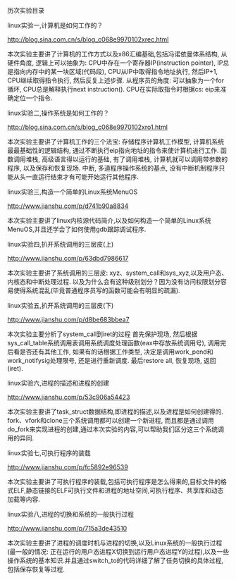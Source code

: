 历次实验目录

linux实验一,计算机是如何工作的？

http://blog.sina.com.cn/s/blog_c068e9970102xrec.html

本次实验主要讲了计算机的工作方式以及x86汇编基础,包括冯诺依曼体系结构, 从硬件角度, 逻辑上可以抽象为: CPU中存在一个寄存器IP(instruction pointer), IP总是指向内存中的某一块区域(代码段), CPU从IP中取得指令地址执行, 然后IP+1, CPU继续取得指令执行, 然后反复上述步骤. 
从程序员的角度: 可以抽象为一个for循环, CPU总是解释执行next instruction(). 
CPU在实际取指令时根据cs: eip来准确定位一个指令. 

linux实验二,操作系统是如何工作的？

http://blog.sina.com.cn/s/blog_c068e9970102xro1.html

本次实验主要讲了计算机工作的三个法宝: 
存储程序计算机工作模型, 计算机系统最最基础性的逻辑结构, 通过不断执行eip指向地址的指令来使计算机进行工作. 
函数调用堆栈, 高级语言得以运行的基础, 有了调用堆栈, 计算机就可以调用带参数的程序, 以及保存和恢复现场. 
中断, 多道程序操作系统的基点, 没有中断机制程序只能从头一直运行结束才有可能开始运行其他程序.

linux实验三,构造一个简单的Linux系统MenuOS

http://www.jianshu.com/p/d741b90a8834

本次实验主要讲了linux内核源代码简介,以及如何构造一个简单的Linux系统MenuOS,并且还学会了如何使用gdb跟踪调试程序.

linux实验四,扒开系统调用的三层皮(上)

http://www.jianshu.com/p/63dbd7986617

本次实验主要讲了系统调用的三层皮: xyz、system_call和sys_xyz,以及用户态、内核态和中断处理过程.
以及为什么会有这种级别划分？因为没有访问权限划分容易使得系统混乱(毕竟普通程序员写的函数可能会有明显的疏漏). 

linux实验五,扒开系统调用的三层皮(下)

http://www.jianshu.com/p/d8be683bbea7

本次实验主要分析了system_call到iret的过程
首先保护现场, 然后根据sys_call_table系统调用表调用系统调度处理函数(eax中存放系统调用号), 调用完后看是否还有其他工作, 如果有的话根据工作类型, 决定是调用work_pend和work_notifysig处理限号, 还是进行重新调度. 最后restore all, 恢复现场, 返回(iret). 

linux实验六,进程的描述和进程的创建

http://www.jianshu.com/p/53c906a54423

本次实验主要讲了task_struct数据结构,即进程的描述,以及进程是如何创建得的.
fork、vfork和clone三个系统调用都可以创建一个新进程, 而且都是通过调用do_fork来实现进程的创建,通过本次实验的内容,可以帮助我们区分这三个系统调用的异同.

linux实验七,可执行程序的装载

http://www.jianshu.com/p/fc5892e96539

本次实验主要讲了可执行程序的装载,包括可执行程序是怎么得来的,目标文件的格式ELF,静态链接的ELF可执行文件和进程的地址空间,可执行程序、共享库和动态加载等内容.

linux实验八,进程的切换和系统的一般执行过程

http://www.jianshu.com/p/715a3de43510

本次实验主要讲了进程的调度时机与进程的切换,以及Linux系统的一般执行过程(最一般的情况: 正在运行的用户态进程X切换到运行用户态进程Y的过程),以及一些操作系统的基本知识.并且通过switch_to的代码详细了解了任务切换的具体过程,包括保存恢复等过程.